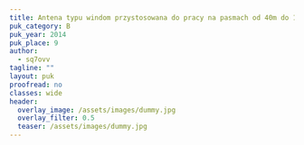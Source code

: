 ```yaml
---
title: Antena typu windom przystosowana do pracy na pasmach od 40m do 10m wraz z WARC
puk_category: B
puk_year: 2014
puk_place: 9
author: 
  - sq7ovv
tagline: ""
layout: puk
proofread: no
classes: wide
header:
  overlay_image: /assets/images/dummy.jpg
  overlay_filter: 0.5
  teaser: /assets/images/dummy.jpg
---
```










